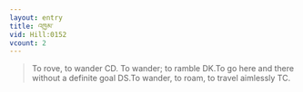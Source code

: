 ```yaml
---
layout: entry
title: འཁྱམ་
vid: Hill:0152
vcount: 2
---
```

> To rove, to wander CD\. To wander; to ramble DK\.To go here and there without a definite goal DS\.To wander, to roam, to travel aimlessly TC\.


